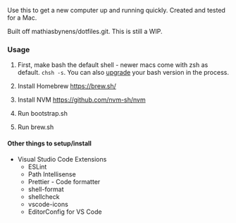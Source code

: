 Use this to get a new computer up and running quickly. Created and tested for a Mac.

Built off mathiasbynens/dotfiles.git. This is still a WIP.

### Usage

1. First, make bash the default shell - newer macs come with zsh as default. `chsh -s`. You can also [upgrade](https://itnext.io/upgrading-bash-on-macos-7138bd1066ba) your bash version in the process.

2. Install Homebrew https://brew.sh/
3. Install NVM https://github.com/nvm-sh/nvm
4. Run bootstrap.sh
5. Run brew.sh

#### Other things to setup/install
- Visual Studio Code Extensions
  - ESLint
  - Path Intellisense
  - Prettier - Code formatter
  - shell-format
  - shellcheck
  - vscode-icons
  - EditorConfig for VS Code